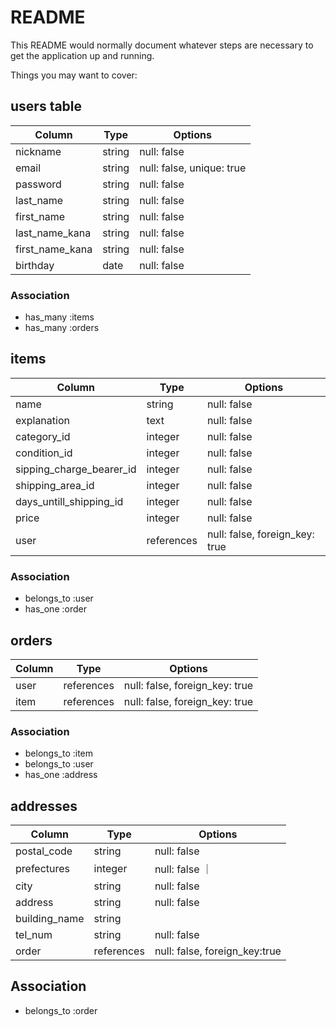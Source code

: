 # README

This README would normally document whatever steps are necessary to get the
application up and running.

Things you may want to cover:

## users table
|  Column  |  Type  |  Options  | 
| ---- | ---- | ----|
|  nickname  |  string  |  null: false   |
|  email  |  string  |   null: false, unique: true  |
|  password  |  string  |   null: false  |
|  last_name  |  string  |  null: false   |
|  first_name  |  string  |  null: false   |
|  last_name_kana  |  string  |  null: false   |
|  first_name_kana  |  string  |  null: false   |
|  birthday  |  date  |  null: false   |


### Association

- has_many :items
- has_many :orders


## items
|  Column  |  Type  |  Options  | 
| ---- | ---- | ----|
|  name  |  string  |  null: false  |
|  explanation  |  text  |  null: false  |
|  category_id  |  integer  |  null: false  |
|  condition_id  |  integer  |  null: false  |
|  sipping_charge_bearer_id  |  integer  |  null: false |
|  shipping_area_id | integer  |  null: false |
|  days_untill_shipping_id  |  integer  |  null: false |
|  price  |  integer  |  null: false  |
|  user  |  references  |  null: false, foreign_key: true  |


### Association
- belongs_to :user
- has_one :order



## orders
|  Column  |  Type  |  Options  | 
| ---- | ---- | ----|
|  user  |  references  |  null: false, foreign_key: true  |
|  item  |  references  |  null: false, foreign_key: true  |

### Association

- belongs_to :item
- belongs_to :user
- has_one :address



## addresses

|  Column  |  Type  |  Options  | 
| ---- | ---- | ----|
|  postal_code  |  string  |  null: false  |
|  prefectures  |  integer   |  null: false  ｜
|  city  |  string  |  null: false  |
|  address  |  string  |  null: false  |
|  building_name  |  string  |    |
|  tel_num  |  string  |  null: false  |
|  order  |  references  |  null: false, foreign_key:true |


## Association

- belongs_to :order